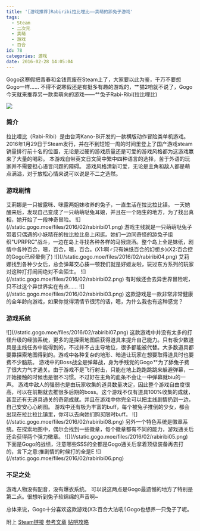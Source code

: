 ```yaml
---
title: '[游戏推荐]Rabiribi拉比哩比——卖萌的舔兔子游戏'
tags:
  - Steam
  - 二次元
  - 卖萌
  - 游戏
  - 百合
id: 78
categories: 游戏
date: 2016-02-28 14:05:04
---
```


<span class="anno">Gogo这寒假把青春和金钱荒废在Steam上了，大家要以此为鉴，千万不要想Gogo一样……</span>
不得不说寒假还是有挺多有趣的游戏的，艹猫2咱就不说了，Gogo今天就来推荐另一款卖萌向的游戏——<span class="del">艹兔子</span>Rabi-Ribi(拉比哩比)

![](//static.gogo.moe/files/2016/02/rabiribi09.png)

### 简介

<section>
拉比哩比（Rabi-Ribi）是由台湾Kano-Bi开发的一款横版动作冒险类单机游戏。2016年1月29日于Steam发行，并在不到短短一周的时间里登上了国产游戏steam销量排行前十名的位置，无论是过硬的游戏质量还是可爱的游戏风格都为这游戏赢来了大量的喝彩。
本游戏自带英文日文简中繁中四种语言的选择，苦于外语的玩家并不需要担心语言问题的障碍。
游戏风格清新可爱，无论是主角和敌人都是萌点满溢，对于放松心情来说可以说是不二之选然。
</section>

### 游戏剧情

<section>
艾莉娜是一只被露咪、咪露两姐妹收养的兔子，一直生活在拉比拉比镇。
一天她醒来后，发现自己变成了一只萌萌哒兔耳娘，并且在一个陌生的地方，为了找出真相，她开始了一段神奇冒险。
![](//static.gogo.moe/files/2016/02/rabiribi01.png)
游戏主线就是一只萌萌哒兔子带着只偶遇的小妖精在的拉比拉比岛上闲逛。她们一边同奇怪的舔兔子组织"UPRPRC"战斗，一边在岛上寻找各种各样的马猴烧酒。整个岛上全是妹纸，剧情中各种百合，嗯，百合，嗯，百合。<span class="anno">(X1:啊♂只有妹纸百合的幻想乡)</span><span class="anno">(X2:百合控的Gogo已经晕倒了)</span>
![](//static.gogo.moe/files/2016/02/rabiribi04.png)
艾莉娜找到各种少女后，总会弹幕交心揍一顿我们就是好姬友啦，玩过东方系列的玩家对这种打打闹闹绝对不会陌生。
![](//static.gogo.moe/files/2016/02/rabiribi02.png)
有时候还会去异世界冒险呢，只不过这个异世界实在有点……
![](//static.gogo.moe/files/2016/02/rabiribi03.png)
这款游戏是一款非常非常健康的全年龄向游戏，如果你觉得清情节很污的话，嗯，为什么我也有这种感觉？
</section>

### 游戏系统

<section>
![](//static.gogo.moe/files/2016/02/rabiribi07.png)
这款游戏中并没有太多的打怪升级的经验系统，更多的是探索地图后获得道具来提升自己能力。只有极少数道具是主线任务中能得到的，不过并不占主导地位，很多都能被代替。大多数道具都要靠探索地图得到的。游戏中各种复杂的地形、暗道让玩家在想要取得道具时也要费不少脑筋。
游戏中的Boss战全是弹幕战，身为手残党的Gogo<span class="del">艹为了舔兔子</span>费了很大力气才通关。由于游戏不是飞行射击，只能在地上跑跑跳跳来躲避弹幕，一开始接触的时候也是很不习惯。不过好在主角的血条不会让一中弹幕就biu的一声。
游戏中敌人的强弱也是由玩家收集的道具数量决定，因此整个游戏自由度很高，可以在前期就去推很多后期的boss。这个游戏不仅有道具100%收集的成就，甚至还有无道具通关的奇葩成就。并且在游戏中你完全可以把主线剧情扔到一边，自己安安心心刷图。
游戏中还有极为丰富的buff，每个被兔子推倒的少女，都会出现在拉比拉比镇里，你可以去向她们购买限时buff。
![](//static.gogo.moe/files/2016/02/rabiribi08.png)
另外一个特色系统是徽章系统。在探索地图中，偶尔会找到一些徽章，每个徽章都有不同的能力，游戏通关后还会获得两个强力徽章。
![](//static.gogo.moe/files/2016/02/rabiribi05.png)
下面是Gogo的战绩，注意哪些SSS的全都是Gogo通关后拿着顶级装备再去打的，言下之意:推剧情的时候打的全是E
![](//static.gogo.moe/files/2016/02/rabiribi06.png)
</section>

### 不足之处

<section>
游戏人物没有配音，没有爆衣系统。
可以说这两点是Gogo最遗憾的地方了<span class="del">特别是第二点</span>。很想听到兔子软绵绵的声音啊~
</section>

总体来说，Gogo十分喜欢这款游戏<span class="anno">(X3:百合大法吼!)</span>Gogo也想养一只兔子了呢。

附上  [Steam链接](https://store.steampowered.com/app/400910/)    [参考文章](//card.weibo.com/article/h5/s#cid=1001603941330677064261)    [贴吧攻略](//tieba.baidu.com/p/4347565505)